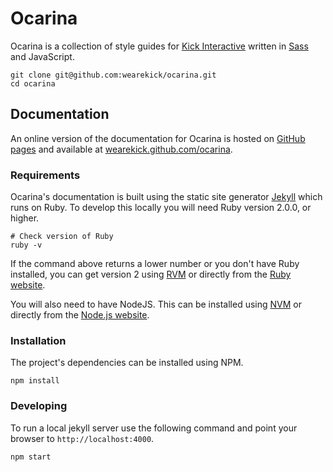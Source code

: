 # Ocarina

Ocarina is a collection of style guides for [Kick Interactive](http://www.wearekick.co.uk) written in [Sass](http://sass-lang.com/) and JavaScript.

```
git clone git@github.com:wearekick/ocarina.git
cd ocarina
```


## Documentation

An online version of the documentation for Ocarina is hosted on [GitHub pages](https://pages.github.com/) and available at [wearekick.github.com/ocarina](http://wearekick.github.com/ocarina).

### Requirements

Ocarina's documentation is built using the static site generator [Jekyll](https://jekyllrb.com/) which runs on Ruby. To develop this locally you will need Ruby version 2.0.0, or higher.

```
# Check version of Ruby
ruby -v
```

If the command above returns a lower number or you don't have Ruby installed, you can get version 2 using [RVM](https://rvm.io) or directly from the [Ruby website](https://www.ruby-lang.org/en/downloads/).

You will also need to have NodeJS. This can be installed using [NVM](https://github.com/creationix/nvm) or directly from the [Node.js website](https://nodejs.org/en/download/).

### Installation

The project's dependencies can be installed using NPM. 

```
npm install
```

### Developing

To run a local jekyll server use the following command and point your browser to `http://localhost:4000`.

```
npm start
```
